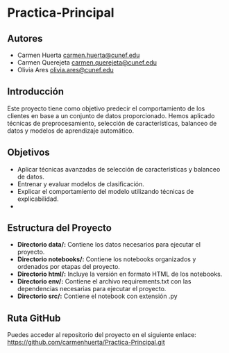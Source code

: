 # Practica-Principal
## Autores
- Carmen Huerta carmen.huerta@cunef.edu
- Carmen Querejeta carmen.querejeta@cunef.edu
- Olivia Ares olivia.ares@cunef.edu
  
## Introducción
Este proyecto tiene como objetivo predecir el comportamiento de los clientes en base a un conjunto de datos proporcionado. Hemos aplicado técnicas de preprocesamiento, selección de características, balanceo de datos y modelos de aprendizaje automático.

## Objetivos
- Aplicar técnicas avanzadas de selección de características y balanceo de datos.
- Entrenar y evaluar modelos de clasificación.
- Explicar el comportamiento del modelo utilizando técnicas de explicabilidad.
- 
## Estructura del Proyecto
- **Directorio data/:** Contiene los datos necesarios para ejecutar el proyecto. 
- **Directorio notebooks/:** Contiene los notebooks organizados y ordenados por etapas del proyecto.
- **Directorio html/:** Incluye la versión en formato HTML de los notebooks.
- **Directorio env/:** Contiene el archivo requirements.txt con las dependencias necesarias para ejecutar el proyecto.
- **Directorio src/:** Contiene el notebook con extensión .py

## Ruta GitHub
Puedes acceder al repositorio del proyecto en el siguiente enlace: https://github.com/carmenhuerta/Practica-Principal.git
